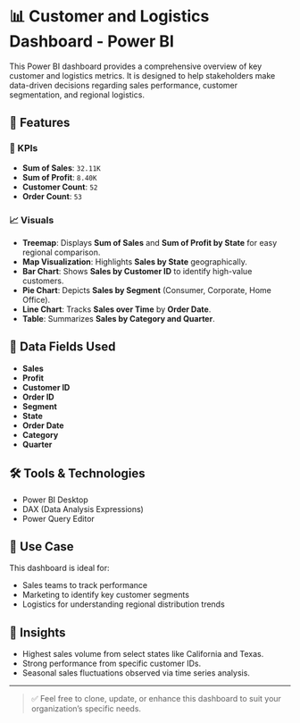 # 📊 Customer and Logistics Dashboard - Power BI

This Power BI dashboard provides a comprehensive overview of key customer and logistics metrics. It is designed to help stakeholders make data-driven decisions regarding sales performance, customer segmentation, and regional logistics.

## 📌 Features

### 🔢 KPIs
- **Sum of Sales**: `32.11K`
- **Sum of Profit**: `8.40K`
- **Customer Count**: `52`
- **Order Count**: `53`

### 📈 Visuals
- **Treemap**: Displays **Sum of Sales** and **Sum of Profit by State** for easy regional comparison.
- **Map Visualization**: Highlights **Sales by State** geographically.
- **Bar Chart**: Shows **Sales by Customer ID** to identify high-value customers.
- **Pie Chart**: Depicts **Sales by Segment** (Consumer, Corporate, Home Office).
- **Line Chart**: Tracks **Sales over Time** by **Order Date**.
- **Table**: Summarizes **Sales by Category and Quarter**.

## 📂 Data Fields Used
- **Sales**
- **Profit**
- **Customer ID**
- **Order ID**
- **Segment**
- **State**
- **Order Date**
- **Category**
- **Quarter**

## 🛠 Tools & Technologies
- Power BI Desktop
- DAX (Data Analysis Expressions)
- Power Query Editor

## 📍 Use Case
This dashboard is ideal for:
- Sales teams to track performance
- Marketing to identify key customer segments
- Logistics for understanding regional distribution trends

## 🧠 Insights
- Highest sales volume from select states like California and Texas.
- Strong performance from specific customer IDs.
- Seasonal sales fluctuations observed via time series analysis.


---

> ✅ Feel free to clone, update, or enhance this dashboard to suit your organization’s specific needs.
